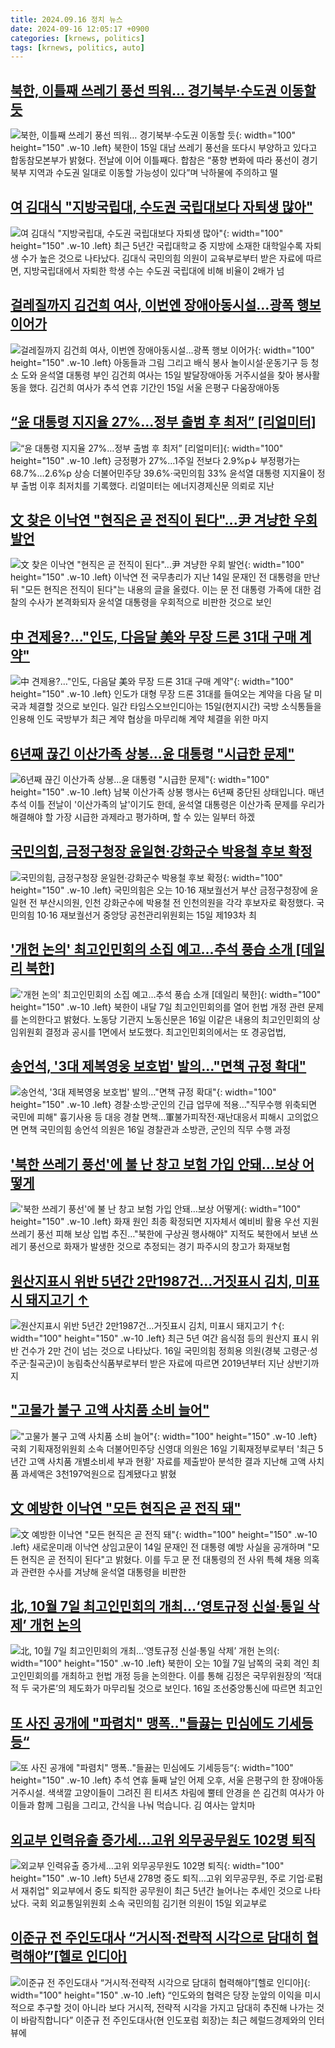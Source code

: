 ```yaml
---
title: 2024.09.16 정치 뉴스
date: 2024-09-16 12:05:17 +0900
categories: [krnews, politics]
tags: [krnews, politics, auto]
---
```

## [북한, 이틀째 쓰레기 풍선 띄워… 경기북부·수도권 이동할 듯](https://n.news.naver.com/mnews/article/022/0003969004)

![북한, 이틀째 쓰레기 풍선 띄워… 경기북부·수도권 이동할 듯](https://mimgnews.pstatic.net/image/origin/022/2024/09/15/3969004.jpg?type=nf220_150){: width="100" height="150" .w-10 .left}
북한이 15일 대남 쓰레기 풍선을 또다시 부양하고 있다고 합동참모본부가 밝혔다. 전날에 이어 이틀째다. 합참은 “풍향 변화에 따라 풍선이 경기 북부 지역과 수도권 일대로 이동할 가능성이 있다”며 낙하물에 주의하고 떨

## [여 김대식 "지방국립대, 수도권 국립대보다 자퇴생 많아"](https://n.news.naver.com/mnews/article/003/0012788355)

![여 김대식 "지방국립대, 수도권 국립대보다 자퇴생 많아"](https://mimgnews.pstatic.net/image/origin/003/2024/09/15/12788355.jpg?type=nf220_150){: width="100" height="150" .w-10 .left}
최근 5년간 국립대학교 중 지방에 소재한 대학일수록 자퇴생 수가 높은 것으로 나타났다. 김대식 국민의힘 의원이 교육부로부터 받은 자료에 따르면, 지방국립대에서 자퇴한 학생 수는 수도권 국립대에 비해 비율이 2배가 넘

## [걸레질까지 김건희 여사, 이번엔 장애아동시설…광폭 행보 이어가](https://n.news.naver.com/mnews/article/022/0003969062)

![걸레질까지 김건희 여사, 이번엔 장애아동시설…광폭 행보 이어가](https://mimgnews.pstatic.net/image/origin/022/2024/09/16/3969062.jpg?type=nf220_150){: width="100" height="150" .w-10 .left}
아동들과 그림 그리고 배식 봉사 놀이시설·운동기구 등 청소 도와 윤석열 대통령 부인 김건희 여사는 15일 발달장애아동 거주시설을 찾아 봉사활동을 했다. 김건희 여사가 추석 연휴 기간인 15일 서울 은평구 다움장애아동

## [“윤 대통령 지지율 27%…정부 출범 후 최저” [리얼미터]](https://n.news.naver.com/mnews/article/081/0003480617)

![“윤 대통령 지지율 27%…정부 출범 후 최저” [리얼미터]](https://mimgnews.pstatic.net/image/origin/081/2024/09/16/3480617.jpg?type=nf220_150){: width="100" height="150" .w-10 .left}
긍정평가 27%…1주일 전보다 2.9%p↓ 부정평가는 68.7%…2.6%p 상승 더불어민주당 39.6%·국민의힘 33% 윤석열 대통령 지지율이 정부 출범 이후 최저치를 기록했다. 리얼미터는 에너지경제신문 의뢰로 지난

## [文 찾은 이낙연 "현직은 곧 전직이 된다"...尹 겨냥한 우회 발언](https://n.news.naver.com/mnews/article/656/0000104912)

![文 찾은 이낙연 "현직은 곧 전직이 된다"...尹 겨냥한 우회 발언](https://mimgnews.pstatic.net/image/origin/656/2024/09/15/104912.jpg?type=nf220_150){: width="100" height="150" .w-10 .left}
이낙연 전 국무총리가 지난 14일 문재인 전 대통령을 만난뒤 "모든 현직은 전직이 된다"는 내용의 글을 올렸다. 이는 문 전 대통령 가족에 대한 검찰의 수사가 본격화되자 윤석열 대통령을 우회적으로 비판한 것으로 보인

## [中 견제용?…"인도, 다음달 美와 무장 드론 31대 구매 계약"](https://n.news.naver.com/mnews/article/079/0003939039)

![中 견제용?…"인도, 다음달 美와 무장 드론 31대 구매 계약"](https://mimgnews.pstatic.net/image/origin/079/2024/09/15/3939039.jpg?type=nf220_150){: width="100" height="150" .w-10 .left}
인도가 대형 무장 드론 31대를 들여오는 계약을 다음 달 미국과 체결할 것으로 보인다. 일간 타임스오브인디아는 15일(현지시간) 국방 소식통들을 인용해 인도 국방부가 최근 계약 협상을 마무리해 계약 체결을 위한 마지

## [6년째 끊긴 이산가족 상봉...윤 대통령 "시급한 문제"](https://n.news.naver.com/mnews/article/052/0002087891)

![6년째 끊긴 이산가족 상봉...윤 대통령 "시급한 문제"](https://mimgnews.pstatic.net/image/origin/052/2024/09/15/2087891.jpg?type=nf220_150){: width="100" height="150" .w-10 .left}
남북 이산가족 상봉 행사는 6년째 중단된 상태입니다. 매년 추석 이틀 전날이 '이산가족의 날'이기도 한데, 윤석열 대통령은 이산가족 문제를 우리가 해결해야 할 가장 시급한 과제라고 평가하며, 할 수 있는 일부터 하겠

## [국민의힘, 금정구청장 윤일현·강화군수 박용철 후보 확정](https://n.news.naver.com/mnews/article/031/0000869997)

![국민의힘, 금정구청장 윤일현·강화군수 박용철 후보 확정](https://mimgnews.pstatic.net/image/origin/031/2024/09/15/869997.jpg?type=nf220_150){: width="100" height="150" .w-10 .left}
국민의힘은 오는 10·16 재보궐선거 부산 금정구청장에 윤일현 전 부산시의원, 인천 강화군수에 박용철 전 인천의원을 각각 후보자로 확정했다. 국민의힘 10·16 재보궐선거 중앙당 공천관리위원회는 15일 제193차 최

## ['개헌 논의' 최고인민회의 소집 예고…추석 풍습 소개 [데일리 북한]](https://n.news.naver.com/mnews/article/421/0007792379)

!['개헌 논의' 최고인민회의 소집 예고…추석 풍습 소개 [데일리 북한]](https://mimgnews.pstatic.net/image/origin/421/2024/09/16/7792379.jpg?type=nf220_150){: width="100" height="150" .w-10 .left}
북한이 내달 7일 최고인민회의를 열어 헌법 개정 관련 문제를 논의한다고 밝혔다. 노동당 기관지 노동신문은 16일 이같은 내용의 최고인민회의 상임위원회 결정과 공시를 1면에서 보도했다. 최고인민회의에서는 또 경공업법,

## [송언석, '3대 제복영웅 보호법' 발의…"면책 규정 확대"](https://n.news.naver.com/mnews/article/001/0014932993)

![송언석, '3대 제복영웅 보호법' 발의…"면책 규정 확대"](https://mimgnews.pstatic.net/image/origin/001/2024/09/16/14932993.jpg?type=nf220_150){: width="100" height="150" .w-10 .left}
경찰·소방·군인의 긴급 업무에 적용…"직무수행 위축되면 국민에 피해" 흉기사용 등 대응 경찰 면책…軍불가피작전·재난대응서 피해시 고의없으면 면책 국민의힘 송언석 의원은 16일 경찰관과 소방관, 군인의 직무 수행 과정

## ['북한 쓰레기 풍선'에 불 난 창고 보험 가입 안돼…보상 어떻게](https://n.news.naver.com/mnews/article/001/0014933081)

!['북한 쓰레기 풍선'에 불 난 창고 보험 가입 안돼…보상 어떻게](https://mimgnews.pstatic.net/image/origin/001/2024/09/16/14933081.jpg?type=nf220_150){: width="100" height="150" .w-10 .left}
화재 원인 최종 확정되면 지자체서 예비비 활용 우선 지원 쓰레기 풍선 피해 보상 입법 추진…"북한에 구상권 행사해야" 지적도 북한에서 보낸 쓰레기 풍선으로 화재가 발생한 것으로 추정되는 경기 파주시의 창고가 화재보험

## [원산지표시 위반 5년간 2만1987건…거짓표시 김치, 미표시 돼지고기 ↑](https://n.news.naver.com/mnews/article/421/0007792466)

![원산지표시 위반 5년간 2만1987건…거짓표시 김치, 미표시 돼지고기 ↑](https://mimgnews.pstatic.net/image/origin/421/2024/09/16/7792466.jpg?type=nf220_150){: width="100" height="150" .w-10 .left}
최근 5년 여간 음식점 등의 원산지 표시 위반 건수가 2만 건이 넘는 것으로 나타났다. 16일 국민의힘 정희용 의원(경북 고령군·성주군·칠곡군)이 농림축산식품부로부터 받은 자료에 따르면 2019년부터 지난 상반기까지

## ["고물가 불구 고액 사치품 소비 늘어"](https://n.news.naver.com/mnews/article/215/0001179839)

!["고물가 불구 고액 사치품 소비 늘어"](https://mimgnews.pstatic.net/image/origin/215/2024/09/16/1179839.jpg?type=nf220_150){: width="100" height="150" .w-10 .left}
국회 기획재정위원회 소속 더불어민주당 신영대 의원은 16일 기획재정부로부터 '최근 5년간 고액 사치품 개별소비세 부과 현황' 자료를 제출받아 분석한 결과 지난해 고액 사치품 과세액은 3천197억원으로 집계됐다고 밝혔

## [文 예방한 이낙연 "모든 현직은 곧 전직 돼"](https://n.news.naver.com/mnews/article/448/0000477544)

![文 예방한 이낙연 "모든 현직은 곧 전직 돼"](https://mimgnews.pstatic.net/image/origin/448/2024/09/15/477544.jpg?type=nf220_150){: width="100" height="150" .w-10 .left}
새로운미래 이낙연 상임고문이 14일 문재인 전 대통령 예방 사실을 공개하며 "모든 현직은 곧 전직이 된다"고 밝혔다. 이를 두고 문 전 대통령의 전 사위 특혜 채용 의혹과 관련한 수사를 겨냥해 윤석열 대통령을 비판한

## [北, 10월 7일 최고인민회의 개최…‘영토규정 신설·통일 삭제’ 개헌 논의](https://n.news.naver.com/mnews/article/018/0005837763)

![北, 10월 7일 최고인민회의 개최…‘영토규정 신설·통일 삭제’ 개헌 논의](https://mimgnews.pstatic.net/image/origin/018/2024/09/16/5837763.jpg?type=nf220_150){: width="100" height="150" .w-10 .left}
북한이 오는 10월 7일 남쪽의 국회 격인 최고인민회의를 개최하고 헌법 개정 등을 논의한다. 이를 통해 김정은 국무위원장의 ‘적대적 두 국가론’의 제도화가 마무리될 것으로 보인다. 16일 조선중앙통신에 따르면 최고인

## [또 사진 공개에 "파렴치" 맹폭‥"들끓는 민심에도 기세등등“](https://n.news.naver.com/mnews/article/214/0001374597)

![또 사진 공개에 "파렴치" 맹폭‥"들끓는 민심에도 기세등등“](https://mimgnews.pstatic.net/image/origin/214/2024/09/16/1374597.jpg?type=nf220_150){: width="100" height="150" .w-10 .left}
추석 연휴 둘째 날인 어제 오후, 서울 은평구의 한 장애아동 거주시설. 색색깔 고양이들이 그려진 흰 티셔츠 차림에 뿔테 안경을 쓴 김건희 여사가 아이들과 함께 그림을 그리고, 간식을 나눠 먹습니다. 김 여사는 앞치마

## [외교부 인력유출 증가세…고위 외무공무원도 102명 퇴직](https://n.news.naver.com/mnews/article/001/0014932522)

![외교부 인력유출 증가세…고위 외무공무원도 102명 퇴직](https://mimgnews.pstatic.net/image/origin/001/2024/09/15/14932522.jpg?type=nf220_150){: width="100" height="150" .w-10 .left}
5년새 278명 중도 퇴직…고위 외무공무원, 주로 기업·로펌서 재취업" 외교부에서 중도 퇴직한 공무원이 최근 5년간 늘어나는 추세인 것으로 나타났다. 국회 외교통일위원회 소속 국민의힘 김기현 의원이 15일 외교부로

## [이준규 전 주인도대사 “거시적·전략적 시각으로 담대히 협력해야”[헬로 인디아]](https://n.news.naver.com/mnews/article/016/0002363395)

![이준규 전 주인도대사 “거시적·전략적 시각으로 담대히 협력해야”[헬로 인디아]](https://mimgnews.pstatic.net/image/origin/016/2024/09/16/2363395.jpg?type=nf220_150){: width="100" height="150" .w-10 .left}
“인도와의 협력은 당장 눈앞의 이익을 미시적으로 추구할 것이 아니라 보다 거시적, 전략적 시각을 가지고 담대히 추진해 나가는 것이 바람직합니다” 이준규 전 주인도대사(현 인도포럼 회장)는 최근 헤럴드경제와의 인터뷰에

